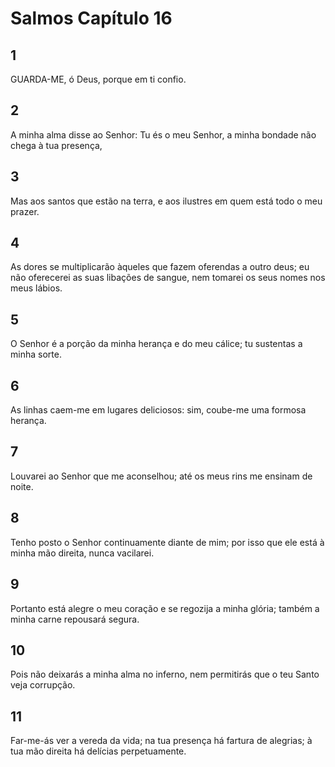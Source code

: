# Salmos Capítulo 16

## 1
GUARDA-ME, ó Deus, porque em ti confio.

## 2
A minha alma disse ao Senhor: Tu és o meu Senhor, a minha bondade não chega à tua presença,

## 3
Mas aos santos que estão na terra, e aos ilustres em quem está todo o meu prazer.

## 4
As dores se multiplicarão àqueles que fazem oferendas a outro deus; eu não oferecerei as suas libações de sangue, nem tomarei os seus nomes nos meus lábios.

## 5
O Senhor é a porção da minha herança e do meu cálice; tu sustentas a minha sorte.

## 6
As linhas caem-me em lugares deliciosos: sim, coube-me uma formosa herança.

## 7
Louvarei ao Senhor que me aconselhou; até os meus rins me ensinam de noite.

## 8
Tenho posto o Senhor continuamente diante de mim; por isso que ele está à minha mão direita, nunca vacilarei.

## 9
Portanto está alegre o meu coração e se regozija a minha glória; também a minha carne repousará segura.

## 10
Pois não deixarás a minha alma no inferno, nem permitirás que o teu Santo veja corrupção.

## 11
Far-me-ás ver a vereda da vida; na tua presença há fartura de alegrias; à tua mão direita há delícias perpetuamente.

